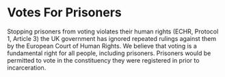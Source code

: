 Votes For Prisoners
===================

Stopping prisoners from voting violates their human rights (ECHR, 
Protocol 1, Article 3) the UK government has ignored repeated rulings 
against them by the European Court of Human Rights. We believe that 
voting is a fundamental right for all people, including prisoners. 
Prisoners would be permitted to vote in the constituency they were 
registered in prior to incarceration. 
